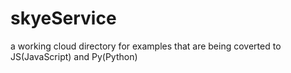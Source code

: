# skyeService

a working cloud directory for examples that are being coverted to JS(JavaScript) and Py(Python)